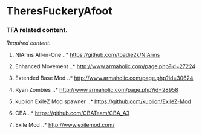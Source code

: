 # TheresFuckeryAfoot
### TFA related content.

*Required content:*

1. NIArms All-in-One
..* https://github.com/toadie2k/NIArms

2. Enhanced Movement
..* http://www.armaholic.com/page.php?id=27224

3. Extended Base Mod
..* http://www.armaholic.com/page.php?id=30624

4. Ryan Zombies
..* http://www.armaholic.com/page.php?id=28958

5. kuplion ExileZ Mod spawner
..* https://github.com/kuplion/ExileZ-Mod

6. CBA
..* https://github.com/CBATeam/CBA_A3

7. Exile Mod
..* http://www.exilemod.com/